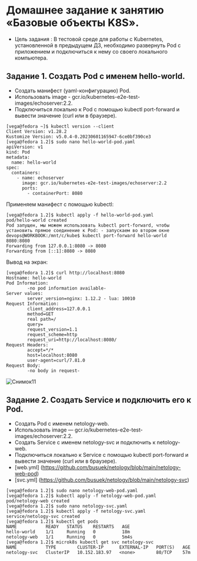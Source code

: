 # Домашнее задание к занятию «Базовые объекты K8S».

- Цель задания : В тестовой среде для работы с Kubernetes, установленной в предыдущем ДЗ, необходимо развернуть Pod с приложением и подключиться к нему со своего локального компьютера.

## Задание 1. Создать Pod с именем hello-world.

- Создать манифест (yaml-конфигурацию) Pod.
- Использовать image - gcr.io/kubernetes-e2e-test-images/echoserver:2.2.
- Подключиться локально к Pod с помощью kubectl port-forward и вывести значение (curl или в браузере).
```
[vega@fedora ~]$ kubectl version --client
Client Version: v1.28.2
Kustomize Version: v5.0.4-0.20230601165947-6ce0bf390ce3
[vega@fedora 1.2]$ sudo nano hello-world-pod.yaml
apiVersion: v1
kind: Pod
metadata:
  name: hello-world
spec:
  containers:
    - name: echoserver
      image: gcr.io/kubernetes-e2e-test-images/echoserver:2.2
      ports:
        - containerPort: 8080
```

Применяем манифест с помощью kubectl:
```
[vega@fedora 1.2]$ kubectl apply -f hello-world-pod.yaml
pod/hello-world created
Pod запущен, мы можем использовать kubectl port-forward, чтобы установить прямое соединение к Pod: - запускаем во втором окне
devops@WORKBOOK:/mnt/c/kube$ kubectl port-forward hello-world 8080:8080
Forwarding from 127.0.0.1:8080 -> 8080
Forwarding from [::1]:8080 -> 8080
```

Вывод на экран:
```
[vega@fedora 1.2]$ curl http://localhost:8080
Hostname: hello-world
Pod Information:
        -no pod information available-
Server values:
        server_version=nginx: 1.12.2 - lua: 10010
Request Information:
        client_address=127.0.0.1
        method=GET
        real path=/
        query=
        request_version=1.1
        request_scheme=http
        request_uri=http://localhost:8080/
Request Headers:
        accept=*/*
        host=localhost:8080
        user-agent=curl/7.81.0
Request Body:
        -no body in request-
```

![Снимок11](https://github.com/busuek/netology/assets/101875725/c4663c68-1112-4f54-ba85-47bd4484d638)

## Задание 2. Создать Service и подключить его к Pod.

- Создать Pod с именем netology-web.
- Использовать image — gcr.io/kubernetes-e2e-test-images/echoserver:2.2.
- Создать Service с именем netology-svc и подключить к netology-web.
- Подключиться локально к Service с помощью kubectl port-forward и вывести значение (curl или в браузере).
- [web.yml] (https://github.com/busuek/netology/blob/main/netology-web-pod)
- [svc.yml] (https://github.com/busuek/netology/blob/main/netology-svc)
```
[vega@fedora 1.2]$ sudo nano netology-web-pod.yaml 
[vega@fedora 1.2]$ kubectl apply -f netology-web-pod.yaml
pod/netology-web created
[vega@fedora 1.2]$ sudo nano netology-svc.yaml 
[vega@fedora 1.2]$ kubectl apply -f netology-svc.yaml
service/netology-svc created
[vega@fedora 1.2]$ kubectl get pods
NAME           READY   STATUS    RESTARTS   AGE
hello-world    1/1     Running   0          18m
netology-web   1/1     Running   0          5m4s
[vega@fedora 1.2]$ microk8s kubectl get svc netology-svc
NAME           TYPE        CLUSTER-IP      EXTERNAL-IP   PORT(S)   AGE
netology-svc   ClusterIP   10.152.183.97   <none>        80/TCP    57m
```
